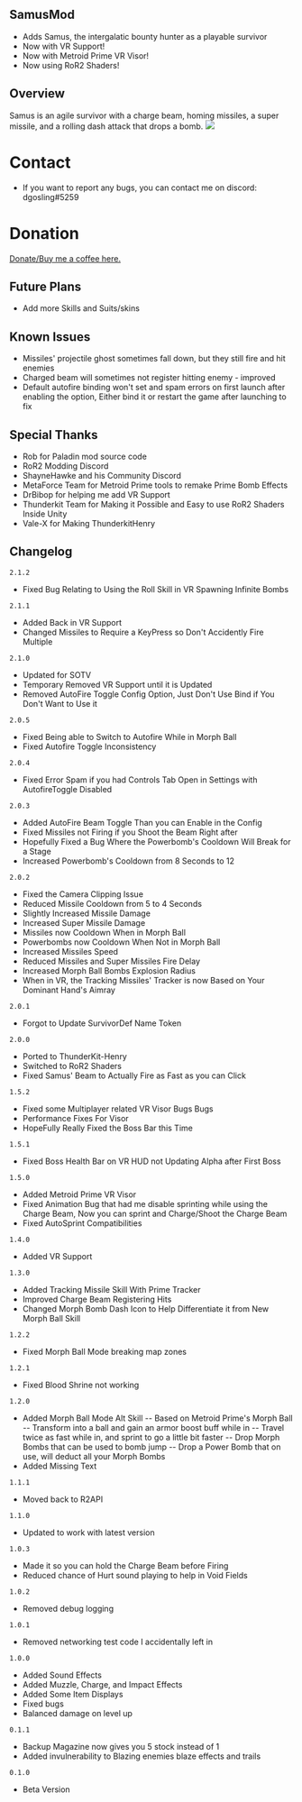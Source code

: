 ## SamusMod
- Adds Samus, the intergalatic bounty hunter as a playable survivor
- Now with VR Support!
- Now with Metroid Prime VR Visor!
- Now using RoR2 Shaders!


## Overview
Samus is an agile survivor with a charge beam, homing missiles, a super missile, and a rolling dash attack that drops a bomb.
[![](https://i.imgur.com/cQ6cTRU.png)]()

# Contact
- If you want to report any bugs, you can contact me on discord: dgosling#5259

# Donation
[Donate/Buy me a coffee here.](https://www.buymeacoffee.com/dgosling)

## Future Plans
- Add more Skills and Suits/skins

## Known Issues
- Missiles' projectile ghost sometimes fall down, but they still fire and hit enemies
- Charged beam will sometimes not register hitting enemy - improved
- Default autofire binding won't set and spam errors on first launch after enabling the option, Either bind it or restart the game after launching to fix

## Special Thanks
- Rob for Paladin mod source code
- RoR2 Modding Discord
- ShayneHawke and his Community Discord
- MetaForce Team for Metroid Prime tools to remake Prime Bomb Effects
- DrBibop for helping me add VR Support
- Thunderkit Team for Making it Possible and Easy to use RoR2 Shaders Inside Unity
- Vale-X for Making ThunderkitHenry
## Changelog
` 2.1.2 `
- Fixed Bug Relating to Using the Roll Skill in VR Spawning Infinite Bombs 

` 2.1.1 `
- Added Back in VR Support
- Changed Missiles to Require a KeyPress so Don't Accidently Fire Multiple

` 2.1.0 `
- Updated for SOTV
- Temporary Removed VR Support until it is Updated
- Removed AutoFire Toggle Config Option, Just Don't Use Bind if You Don't Want to Use it

` 2.0.5 `
- Fixed Being able to Switch to Autofire While in Morph Ball
- Fixed Autofire Toggle Inconsistency

` 2.0.4 `
- Fixed Error Spam if you had Controls Tab Open in Settings with AutofireToggle Disabled

` 2.0.3 `
- Added AutoFire Beam Toggle Than you can Enable in the Config
- Fixed Missiles not Firing if you Shoot the Beam Right after
- Hopefully Fixed a Bug Where the Powerbomb's Cooldown Will Break for a Stage
- Increased Powerbomb's Cooldown from 8 Seconds to 12

` 2.0.2 `
- Fixed the Camera Clipping Issue
- Reduced Missile Cooldown from 5 to 4 Seconds
- Slightly Increased Missile Damage
- Increased Super Missile Damage 
- Missiles now Cooldown When in Morph Ball
- Powerbombs now Cooldown When Not in Morph Ball
- Increased Missiles Speed
- Reduced Missiles and Super Missiles Fire Delay
- Increased Morph Ball Bombs Explosion Radius
- When in VR, the Tracking Missiles' Tracker is now Based on Your Dominant Hand's Aimray

` 2.0.1 `
- Forgot to Update SurvivorDef Name Token

` 2.0.0 `
- Ported to ThunderKit-Henry
- Switched to RoR2 Shaders 
- Fixed Samus' Beam to Actually Fire as Fast as you can Click

` 1.5.2 `
- Fixed some Multiplayer related VR Visor Bugs Bugs
- Performance Fixes For Visor
- HopeFully Really Fixed the Boss Bar this Time

` 1.5.1 `
- Fixed Boss Health Bar on VR HUD not Updating Alpha after First Boss

` 1.5.0 `
- Added Metroid Prime VR Visor
- Fixed Animation Bug that had me disable sprinting while using the Charge Beam, Now you can sprint and Charge/Shoot the Charge Beam 
- Fixed AutoSprint Compatibilities

` 1.4.0 `
- Added VR Support

` 1.3.0 `
- Added Tracking Missile Skill With Prime Tracker
- Improved Charge Beam Registering Hits
- Changed Morph Bomb Dash Icon to Help Differentiate it from New Morph Ball Skill

` 1.2.2 `
- Fixed Morph Ball Mode breaking map zones

` 1.2.1 `
- Fixed Blood Shrine not working

` 1.2.0 `
- Added Morph Ball Mode Alt Skill
-- Based on Metroid Prime's Morph Ball
-- Transform into a ball and gain an armor boost buff while in
-- Travel twice as fast while in, and sprint to go a little bit faster
-- Drop Morph Bombs that can be used to bomb jump
-- Drop a Power Bomb that on use, will deduct all your Morph Bombs
- Added Missing Text

` 1.1.1 `
- Moved back to R2API

` 1.1.0 `
- Updated to work with latest version

` 1.0.3 `
- Made it so you can hold the Charge Beam before Firing
- Reduced chance of Hurt sound playing to help in Void Fields

` 1.0.2 `
- Removed debug logging

` 1.0.1 `
- Removed networking test code I accidentally left in

` 1.0.0 `
- Added Sound Effects
- Added Muzzle, Charge, and Impact Effects
- Added Some Item Displays
- Fixed bugs
- Balanced damage on level up

` 0.1.1 `
- Backup Magazine now gives you 5 stock instead of 1
- Added invulnerability to Blazing enemies blaze effects and trails

` 0.1.0 `
- Beta Version

